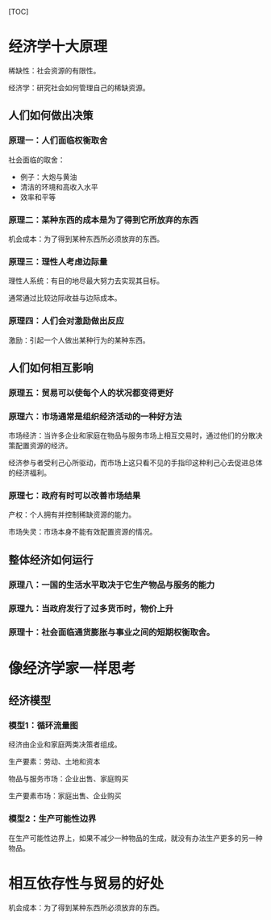 [TOC]

# 经济学十大原理

稀缺性：社会资源的有限性。

经济学：研究社会如何管理自己的稀缺资源。

## 人们如何做出决策

### 原理一：人们面临权衡取舍

社会面临的取舍：

- 例子：大炮与黄油
- 清洁的环境和高收入水平
- 效率和平等

### 原理二：某种东西的成本是为了得到它所放弃的东西

机会成本：为了得到某种东西所必须放弃的东西。

### 原理三：理性人考虑边际量

理性人系统：有目的地尽最大努力去实现其目标。

通常通过比较边际收益与边际成本。

### 原理四：人们会对激励做出反应

激励：引起一个人做出某种行为的某种东西。

## 人们如何相互影响

### 原理五：贸易可以使每个人的状况都变得更好

### 原理六：市场通常是组织经济活动的一种好方法

市场经济：当许多企业和家庭在物品与服务市场上相互交易时，通过他们的分散决策配置资源的经济。

经济参与者受利己心所驱动，而市场上这只看不见的手指印这种利己心去促进总体的经济福利。

### 原理七：政府有时可以改善市场结果

产权：个人拥有并控制稀缺资源的能力。

市场失灵：市场本身不能有效配置资源的情况。

## 整体经济如何运行

### 原理八：一国的生活水平取决于它生产物品与服务的能力

### 原理九：当政府发行了过多货币时，物价上升

### 原理十：社会面临通货膨胀与事业之间的短期权衡取舍。

# 像经济学家一样思考

## 经济模型

### 模型1：循环流量图

经济由企业和家庭两类决策者组成。

生产要素：劳动、土地和资本

物品与服务市场：企业出售、家庭购买

生产要素市场：家庭出售、企业购买

### 模型2：生产可能性边界

在生产可能性边界上，如果不减少一种物品的生成，就没有办法生产更多的另一种物品。

# 相互依存性与贸易的好处

机会成本：为了得到某种东西所必须放弃的东西。

